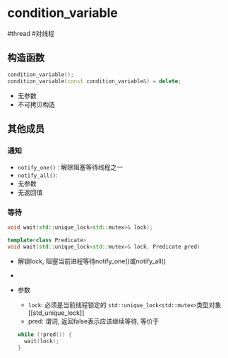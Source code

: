 # condition_variable

#thread #对线程

## 构造函数
```c++
condition_variable();
condition_variable(const condition_variable&) = delete;
```
- 无参数
- 不可拷贝构造

## 其他成员

### 通知
- `notify_one()` : 解除阻塞等待线程之一
- `notify_all()`: 
- 无参数
- 无返回值
  
### 等待

```c++
void wait(std::unique_lock<std::mutex>& lock);

template<class Predicate> 
void wait(std::unique_lock<std::mutex>& lock, Predicate pred)
```

- 解锁lock, 阻塞当前进程等待notify_one()或notify_all()
- 
- 参数
  - `lock`:  必须是当前线程锁定的 `std::unique_lock<std::mutex>`类型对象 
    [[std_unique_lock]]
  - pred: 谓词, 返回false表示应该继续等待, 等价于
  
  ```c++
  while (!pred()) {
    wait(lock);
  }
  ```